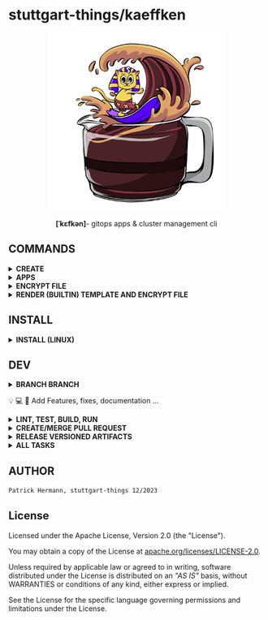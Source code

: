 # stuttgart-things/kaeffken

<div align="center">
  <p>
    <img src="https://github.com/stuttgart-things/docs/blob/main/hugo/sthings-coffee.png" alt="sthings" width="350" />
  </p>
  <p>
    <strong>[ˈkɛfkən]</strong>- gitops apps & cluster management cli

  </p>
</div>

## COMMANDS

<details><summary><b>CREATE</b></summary>

```bash
kaeffken create --survey=true --questions "tests/questions1.yaml,tests/questions2.yaml"
```

</details>

<details><summary><b>APPS</b></summary>

```bash
kaeffken \
--output file \
--clusterPath=clusters/labul/test1 \
--apps tests/apps.yaml
--pr true
```

```bash
kaeffken \
--output stdout \
--apps /home/sthings/projects/stuttgart-things/kaeffken/apps/flux/apps.yaml \
--appDefaults /home/sthings/projects/stuttgart-things/kaeffken/apps/flux/app-defaults.yaml \
--defaults /home/sthings/projects/stuttgart-things/kaeffken/apps/flux/flux-defaults.yaml
```

</details>

<details><summary><b>ENCRYPT FILE</b></summary>

```bash
cat <<EOF >> tests/secret.yaml
kind: Secret
apiVersion: v1
metadata:
  name: secret
data:
  password: wHat6ver
EOF
```

```bash
kaeffken encrypt \
--source tests/secret.yaml \
--output stdout
```

```bash
kaeffken encrypt \
--source tests/secret.yaml \
--output file \
--pr true \
--destination /tmp \
--clusterPath=clusters/labul/test1
```

</details>

<details><summary><b>RENDER (BUILTIN) TEMPLATE AND ENCRYPT FILE</b></summary>

```bash
kaeffken encrypt \
--template k8s \
--values "password=mysecretvalue, username=admin" \
--output stdout
```

</details>

## INSTALL

<details><summary><b>INSTALL (LINUX)</b></summary>

</details>

## DEV

<details><summary><b>BRANCH BRANCH</b></summary>

```bash
task branch
```

</details>

:bulb: :computer: :floppy_disk: Add Features, fixes, documentation ...

<details><summary><b>LINT, TEST, BUILD, RUN</b></summary>

```bash
task run
```

</details>

<details><summary><b>CREATE/MERGE PULL REQUEST</b></summary>

```bash
task pr
```

</details>

<details><summary><b>RELEASE VERSIONED ARTIFACTS</b></summary>

```bash
task release
```

</details>

<details><summary><b>ALL TASKS</b></summary>

```bash
task: Available tasks for this project:
* branch:              Create branch from main
* build:               Install
* build-ko:            Build KO Image
* commit:              Commit + push code into branch
* delete-branch:       Delete branch from origin
* lint:                Lint code
* pr:                  Create pull request into main
* release:             Release
* run:                 Run
* test:                Test code
* tests:               Built cli tests
```

</details>

## AUTHOR

```bash
Patrick Hermann, stuttgart-things 12/2023
```

## License

Licensed under the Apache License, Version 2.0 (the "License").

You may obtain a copy of the License at [apache.org/licenses/LICENSE-2.0](http://www.apache.org/licenses/LICENSE-2.0).

Unless required by applicable law or agreed to in writing, software distributed under the License is distributed on an _"AS IS"_ basis, without WARRANTIES or conditions of any kind, either express or implied.

See the License for the specific language governing permissions and limitations under the License.
